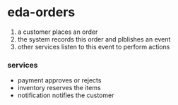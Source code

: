 # eda-orders

1. a customer places an order
2. the system records this order and plblishes an event
3. other services listen to this event to perform actions

### services

- payment approves or rejects
- inventory reserves the items
- notification notifies the customer